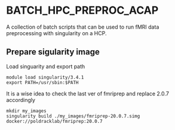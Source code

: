 # BATCH_HPC_PREPROC_ACAP
A collection of batch scripts that can be used to run fMRI data preprocessing with singularity on a HCP.

## Prepare sigularity image

Load singuarity and export path

```
module load singularity/3.4.1
export PATH=/usr/sbin:$PATH
```

It is a wise idea to check the last ver of fmriprep and replace 2.0.7 accordingly

```
mkdir my_images
singularity build ./my_images/fmriprep-20.0.7.simg docker://poldracklab/fmriprep:20.0.7
```

